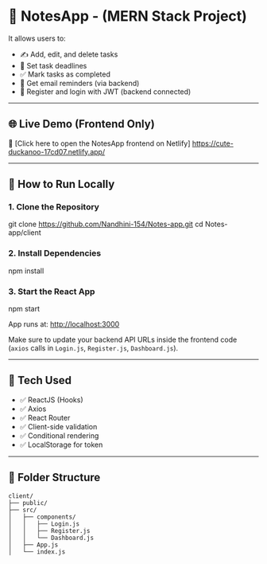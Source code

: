 # 📝 NotesApp - (MERN Stack Project)


It allows users to:
- ✍️ Add, edit, and delete tasks
- 📅 Set task deadlines
- ✅ Mark tasks as completed
- 📧 Get email reminders (via backend)
- 🔐 Register and login with JWT (backend connected)

---

## 🌐 Live Demo (Frontend Only)

🔗 [Click here to open the NotesApp frontend on Netlify] https://cute-duckanoo-17cd07.netlify.app/


---

## 🚀 How to Run Locally

### 1. Clone the Repository

git clone https://github.com/Nandhini-154/Notes-app.git
cd Notes-app/client

### 2. Install Dependencies

npm install


### 3. Start the React App

npm start

App runs at: [http://localhost:3000](http://localhost:3000)

Make sure to update your backend API URLs inside the frontend code (`axios` calls in `Login.js`, `Register.js`, `Dashboard.js`).

---

## 🔧 Tech Used

* ✅ ReactJS (Hooks)
* ✅ Axios
* ✅ React Router
* ✅ Client-side validation
* ✅ Conditional rendering
* ✅ LocalStorage for token

---

## 📂 Folder Structure

```
client/
├── public/
├── src/
│   ├── components/
│   │   ├── Login.js
│   │   ├── Register.js
│   │   └── Dashboard.js
│   ├── App.js
│   └── index.js
```

